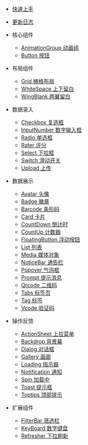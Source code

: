 * [快速上手](quickstart.md)

* [更新日志](changelog.md)

* 核心组件

  * [AnimationGroup 动画组](animation-group.md)
  * [Button 按钮](button.md)

* 布局组件

  * [Grid 栅格布局](grid.md)
  * [WhiteSpace 上下留白](white-space.md)
  * [WingBlank 两翼留白](wing-blank.md)

* 数据录入

  * [Checkbox 复选框](checkbox.md)
  * [InputNumber 数字输入框](input-number.md)
  * [Radio 单选框](radio.md)
  * [Rater 评分](rater.md)
  * [Select 下拉框](select.md)
  * [Switch 滑动开关](switch.md)
  * [Upload 上传](upload.md)

* 数据展示
  
  * [Avatar 头像](avatar.md)
  * [Badge 徽章](badge.md)
  * [Barcode 条形码](barcode.md)
  * [Card 卡片](card.md)
  * [CountDown 倒计时](countdown.md)
  * [CountUp 计数器](countup.md)
  * [FloatingButton 浮动按钮](floating-button.md)
  * [List 列表](list.md)
  * [Media 媒体对象](media.md)
  * [NoticeBar 通告栏](notice-bar.md)
  * [Popover 气泡框](popover.md)
  * [Prompt 提示消息](prompt.md)
  * [Qrcode 二维码](qrcode.md)
  * [Tabs 标签页](tabs.md)
  * [Tag 标签](tag.md)
  * [Vcode 验证码](vcode.md)

* 操作反馈

  * [ActionSheet 上拉菜单](actionsheet.md)
  * [Backdrop 背景幕](backdrop.md)
  * [Dialog 对话框](dialog.md)
  * [Gallery 画廊](gallery.md)
  * [Loading 指示器](loading.md)
  * [Notification 通知](notification.md)
  * [Spin 加载中](spin.md)
  * [Toast 提示框](toast.md)
  * [Toptips 顶部提示](toptips.md)

* 扩展组件

  * [FilterBar 筛选栏](filterbar.md)
  * [KeyBoard 数字键盘](keyboard.md)
  * [Refresher 下拉刷新](refresher.md)